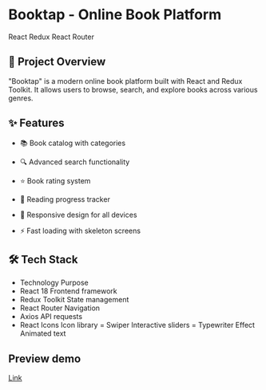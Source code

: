 # Booktap - Online Book Platform
React
Redux
React Router

## 📖 Project Overview
"Booktap" is a modern online book platform built with React and Redux Toolkit. It allows users to browse, search, and explore books across various genres.

## ✨ Features
- 📚 Book catalog with categories

- 🔍 Advanced search functionality

- ⭐ Book rating system

- 📖 Reading progress tracker

- 🎨 Responsive design for all devices

- ⚡ Fast loading with skeleton screens

## 🛠️ Tech Stack  
- Technology	Purpose
- React 18	Frontend framework
- Redux Toolkit	State management
- React Router	Navigation
- Axios	API requests
- React Icons	Icon library
= Swiper	Interactive sliders
= Typewriter Effect	Animated text  

## Preview demo
[Link](https://book-review-rho.vercel.app/)
